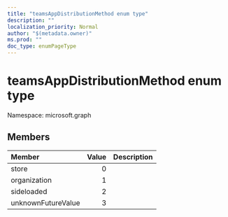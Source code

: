 ```yaml
---
title: "teamsAppDistributionMethod enum type"
description: ""
localization_priority: Normal
author: "$(metadata.owner)"
ms.prod: ""
doc_type: enumPageType
---
```


# teamsAppDistributionMethod enum type

Namespace: microsoft.graph

## Members

| Member             | Value | Description |
| :----------------- | ----: | :---------- |
| store              | 0     |             |
| organization       | 1     |             |
| sideloaded         | 2     |             |
| unknownFutureValue | 3     |             |
